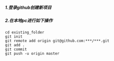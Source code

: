 ##### 1.登录github创建新项目

##### 2.在本地pc进行如下操作
    cd existing_folder
    git init
    git remote add origin git@github.com:***/***.git
    git add .
    git commit
    git push -u origin master
